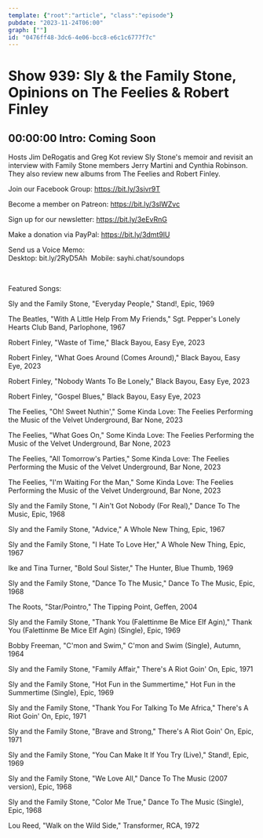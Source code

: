 ```yaml
---
template: {"root":"article", "class":"episode"}
pubdate: "2023-11-24T06:00"
graph: [""]
id: "0476ff48-3dc6-4e06-bcc8-e6c1c6777f7c"
---
```






# Show 939: Sly & the Family Stone, Opinions on The Feelies & Robert Finley



## 00:00:00 Intro: Coming Soon

Hosts Jim DeRogatis and Greg Kot review Sly Stone's memoir and revisit an interview with Family Stone members Jerry Martini and Cynthia Robinson. They also review new albums from The Feelies and Robert Finley. 




Join our Facebook Group: https://bit.ly/3sivr9T

Become a member on Patreon: https://bit.ly/3slWZvc

Sign up for our newsletter: https://bit.ly/3eEvRnG

Make a donation via PayPal: https://bit.ly/3dmt9lU

Send us a Voice Memo: Desktop: bit.ly/2RyD5Ah  Mobile: sayhi.chat/soundops

 

Featured Songs:

Sly and the Family Stone, "Everyday People," Stand!, Epic, 1969

The Beatles, "With A Little Help From My Friends," Sgt. Pepper's Lonely Hearts Club Band, Parlophone, 1967

Robert Finley, "Waste of Time," Black Bayou, Easy Eye, 2023

Robert Finley, "What Goes Around (Comes Around)," Black Bayou, Easy Eye, 2023

Robert Finley, "Nobody Wants To Be Lonely," Black Bayou, Easy Eye, 2023

Robert Finley, "Gospel Blues," Black Bayou, Easy Eye, 2023

The Feelies, "Oh! Sweet Nuthin'," Some Kinda Love: The Feelies Performing the Music of the Velvet Underground, Bar None, 2023

The Feelies, "What Goes On," Some Kinda Love: The Feelies Performing the Music of the Velvet Underground, Bar None, 2023

The Feelies, "All Tomorrow's Parties," Some Kinda Love: The Feelies Performing the Music of the Velvet Underground, Bar None, 2023

The Feelies, "I'm Waiting For the Man," Some Kinda Love: The Feelies Performing the Music of the Velvet Underground, Bar None, 2023

Sly and the Family Stone, "I Ain't Got Nobody (For Real)," Dance To The Music, Epic, 1968

Sly and the Family Stone, "Advice," A Whole New Thing, Epic, 1967

Sly and the Family Stone, "I Hate To Love Her," A Whole New Thing, Epic, 1967

Ike and Tina Turner, "Bold Soul Sister," The Hunter, Blue Thumb, 1969

Sly and the Family Stone, "Dance To The Music," Dance To The Music, Epic, 1968

The Roots, "Star/Pointro," The Tipping Point, Geffen, 2004

Sly and the Family Stone, "Thank You (Falettinme Be Mice Elf Agin)," Thank You (Falettinme Be Mice Elf Agin) (Single), Epic, 1969

Bobby Freeman, "C'mon and Swim," C'mon and Swim (Single), Autumn, 1964

Sly and the Family Stone, "Family Affair," There's A Riot Goin' On, Epic, 1971

Sly and the Family Stone, "Hot Fun in the Summertime," Hot Fun in the Summertime (Single), Epic, 1969

Sly and the Family Stone, "Thank You For Talking To Me Africa," There's A Riot Goin' On, Epic, 1971

Sly and the Family Stone, "Brave and Strong," There's A Riot Goin' On, Epic, 1971

Sly and the Family Stone, "You Can Make It If You Try (Live)," Stand!, Epic, 1969

Sly and the Family Stone, "We Love All," Dance To The Music (2007 version), Epic, 1968

Sly and the Family Stone, "Color Me True," Dance To The Music (Single), Epic, 1968

Lou Reed, "Walk on the Wild Side," Transformer, RCA, 1972